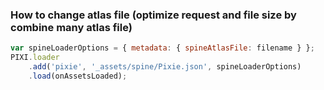 ### How to change atlas file (optimize request and file size by combine many atlas file)

```js
var spineLoaderOptions = { metadata: { spineAtlasFile: filename } };
PIXI.loader
    .add('pixie', '_assets/spine/Pixie.json', spineLoaderOptions)
    .load(onAssetsLoaded);
```
